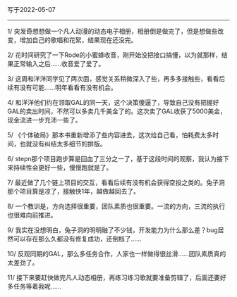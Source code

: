 写于2022-05-07

-----

1/ 突发奇想想做一个凡人动漫的动态电子相册，相册倒是做完了，但是想做些改变，增加自己的歌唱和花絮，结果现在还没完。

2/ 花时间研究了一下Rode的小蜜蜂收音，刚开始没把接口搞懂，以为就那样，结果正常输入之后……收音爱了爱了。

3/ 这周和洋洋同学见了两次面，感觉关系稍微深入了些，再多多接触些，看看后续有没有可能……明年看看有没有机会。

4/ 和洋洋他们约在领取GAL的同一天，这个决策傻逼了，导致自己没有把握好GAL的卖出时间，不然可以多卖几千美金了的。这次卖了GAL收获了5000美金，现金流进一步充沛一些了。

5/ 《个体破局》那本书重新增添了些内容进去，这次给自己看，怕耗费太多时间，也就没有纠结太多细节的排版。

6/ stepn那个项目跑步算是回血了三分之一了，基于这段时间的观察，我认为接下来持续性会更好一些，慢慢跑就是了。

7/ 最近做了几个链上项目的交互，看看后续有没有机会获得空投之类的。兔子洞那个项目算是凉了，接触快1年，越做越回去了。

8/ 一个教训是，方向选择很重要，团队素质也很重要。一流的方向，三流的执行也很难向前推进。

9/ 我实在没想明白，兔子洞的明明融了不少钱，开发能力为什么那么差？bug居然可以存在那么久都没有修复成功，还倒档了……

10/ 反观同期的GAL，那么多任务合作，人家也一样做得很丝滑……团队素质真的太差劲了。

11/ 接下来要赶快做完凡人动态相册，再练习练习歌就要准备剪辑了，后面还要好多任务等着我呢……



